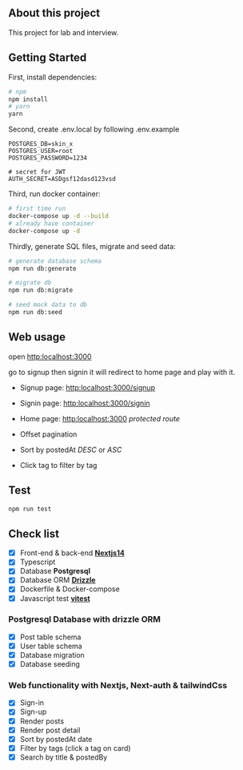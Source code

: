 ## About this project

This project for lab and interview.

## Getting Started

First, install dependencies:

```bash
# npm
npm install
# yarn
yarn
```

Second, create .env.local by following .env.example
```
POSTGRES_DB=skin_x
POSTGRES_USER=root
POSTGRES_PASSWORD=1234

# secret for JWT
AUTH_SECRET=ASDgsf12dasd123vsd
```

Third, run docker container:

```bash
# first time run
docker-compose up -d --build
# already have container
docker-compose up -d
```

Thirdly, generate SQL files, migrate and seed data:

```bash
# generate database schema
npm run db:generate

# migrate db
npm run db:migrate

# seed mock data to db
npm run db:seed
```

## Web usage

open [http:localhost:3000](http:localhost:3000)

go to signup then signin it will redirect to home page and play with it.

- Signup page: [http:localhost:3000/signup](http:localhost:3000/signup)
- Signin page: [http:localhost:3000/signin](http:localhost:3000/sugnin)
- Home page: [http:localhost:3000](http:localhost:3000) _protected route_

- Offset pagination
- Sort by postedAt _DESC_ or _ASC_
- Click tag to filter by tag

## Test

```bash
npm run test
```

## Check list

- [x] Front-end & back-end [**Nextjs14**](https://orm.drizzle.team/)
- [x] Typescript
- [x] Database **Postgresql**
- [x] Database ORM [**Drizzle**](https://orm.drizzle.team/)
- [x] Dockerfile & Docker-compose
- [x] Javascript test [**vitest**](https://vitest.dev/)

### Postgresql Database with drizzle ORM

- [x] Post table schema
- [x] User table schema
- [x] Database migration
- [x] Database seeding

### Web functionality with Nextjs, Next-auth & tailwindCss

- [x] Sign-in
- [x] Sign-up
- [x] Render posts
- [x] Render post detail
- [x] Sort by postedAt date
- [x] Filter by tags (click a tag on card)
- [x] Search by title & postedBy
